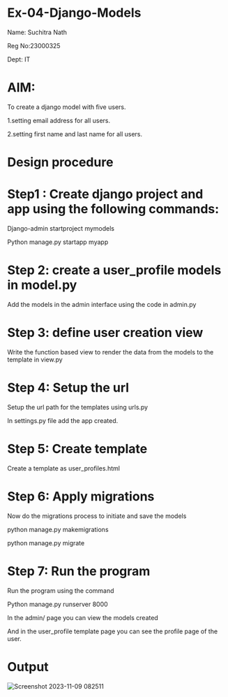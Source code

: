 # Ex-04-Django-Models
Name: Suchitra Nath

Reg No:23000325

Dept: IT

# AIM:
To create a django model with five users.

1.setting email address for all users.

2.setting first name and last name for all users.

# Design procedure

# Step1 : Create django project and app using the following commands:
Django-admin startproject mymodels

Python manage.py startapp myapp

# Step 2: create a user_profile models in model.py
Add the models in the admin interface using the code in admin.py

# Step 3: define user creation view
Write the function based view to render the data from the models to the template in view.py

# Step 4: Setup the url
Setup the url path for the templates using urls.py

In settings.py file add the app created.

# Step 5: Create template
Create a template as user_profiles.html

# Step 6: Apply migrations
Now do the migrations process to initiate and save the models

python manage.py makemigrations

python manage.py migrate

# Step 7: Run the program
Run the program using the command

Python manage.py runserver 8000

In the admin/ page you can view the models created

And  in the user_profile template page you can see the profile page of the user.

# Output
![Screenshot 2023-11-09 082511](https://github.com/suchitranath/ODD2023-WT-Ex-04-Django-Models/assets/145742631/b394c763-b244-4bea-85c3-b1f7c8bbff90)


